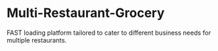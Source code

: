 # Multi-Restaurant-Grocery
FAST loading platform tailored to cater to different business needs for multiple restaurants.
